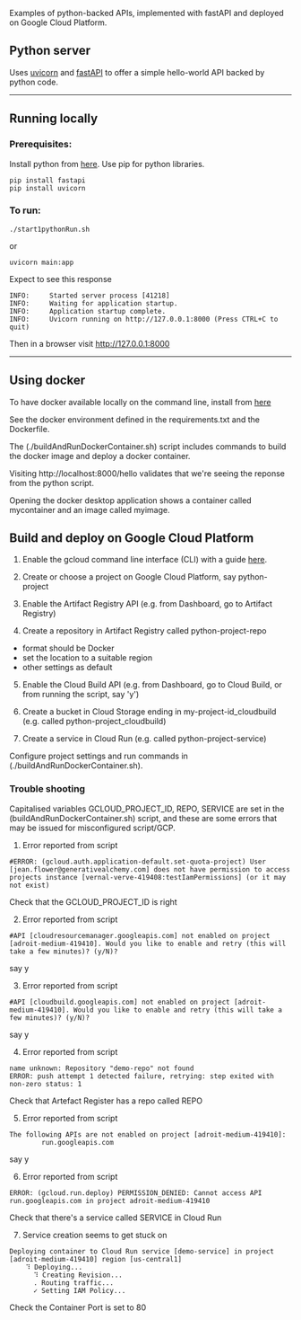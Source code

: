 Examples of python-backed APIs, implemented with fastAPI and deployed on Google Cloud Platform.

## Python server

Uses [uvicorn](https://www.uvicorn.org/) and [fastAPI](https://fastapi.tiangolo.com/) to offer a simple hello-world API backed by python code.

---

## Running locally

### Prerequisites:
Install python from [here](https://www.python.org/downloads/).
Use pip for python libraries.
~~~~
pip install fastapi
pip install uvicorn
~~~~

### To run:

    ./start1pythonRun.sh

or

    uvicorn main:app

Expect to see this response
~~~~
INFO:     Started server process [41218]
INFO:     Waiting for application startup.
INFO:     Application startup complete.
INFO:     Uvicorn running on http://127.0.0.1:8000 (Press CTRL+C to quit)
~~~~

Then in a browser visit http://127.0.0.1:8000

---
## Using docker

To have docker available locally on the command line, install from [here](https://docs.docker.com/get-docker/)

See the docker environment defined in the requirements.txt and the Dockerfile.

The (./buildAndRunDockerContainer.sh) script includes commands to build the docker image and deploy a docker container.  

Visiting http://localhost:8000/hello validates that we're seeing the reponse from the python script.

Opening the docker desktop application shows a container called mycontainer and an image called myimage.

## Build and deploy on Google Cloud Platform

1. Enable the gcloud command line interface (CLI) with a guide [here](https://cloud.google.com/sdk/docs/install).

2. Create or choose a project on Google Cloud Platform, say python-project

3. Enable the Artifact Registry API (e.g. from Dashboard, go to Artifact Registry)

4. Create a repository in Artifact Registry called python-project-repo
 - format should be Docker
 - set the location to a suitable region
 - other settings as default

5. Enable the Cloud Build API (e.g. from Dashboard, go to Cloud Build, or from running the script, say 'y')

6. Create a bucket in Cloud Storage ending in my-project-id_cloudbuild (e.g. called python-project_cloudbuild)

7. Create a service in Cloud Run (e.g. called python-project-service)

Configure project settings and run commands in (./buildAndRunDockerContainer.sh).

### Trouble shooting

Capitalised variables GCLOUD_PROJECT_ID, REPO, SERVICE are set in the (buildAndRunDockerContainer.sh) script, and these are some errors that may be issued for misconfigured script/GCP.

1. Error reported from script
~~~~
#ERROR: (gcloud.auth.application-default.set-quota-project) User [jean.flower@generativealchemy.com] does not have permission to access projects instance [vernal-verve-419408:testIamPermissions] (or it may not exist)
~~~~
Check that the GCLOUD_PROJECT_ID is right

2. Error reported from script
~~~~
#API [cloudresourcemanager.googleapis.com] not enabled on project [adroit-medium-419410]. Would you like to enable and retry (this will take a few minutes)? (y/N)?
~~~~
say y

3. Error reported from script
~~~~
#API [cloudbuild.googleapis.com] not enabled on project [adroit-medium-419410]. Would you like to enable and retry (this will take a few minutes)? (y/N)?
~~~~
say y

4. Error reported from script
~~~~
name unknown: Repository "demo-repo" not found
ERROR: push attempt 1 detected failure, retrying: step exited with non-zero status: 1
~~~~
Check that Artefact Register has a repo called REPO

5. Error reported from script
~~~~
The following APIs are not enabled on project [adroit-medium-419410]:
        run.googleapis.com
~~~~
say y

6. Error reported from script
~~~~
ERROR: (gcloud.run.deploy) PERMISSION_DENIED: Cannot access API run.googleapis.com in project adroit-medium-419410
~~~~
Check that there's a service called SERVICE in Cloud Run

7. Service creation seems to get stuck on 
~~~~
Deploying container to Cloud Run service [demo-service] in project [adroit-medium-419410] region [us-central1]
    ⠹ Deploying...
      ⠹ Creating Revision...                             
      . Routing traffic...
      ✓ Setting IAM Policy... 
~~~~
Check the Container Port is set to 80
